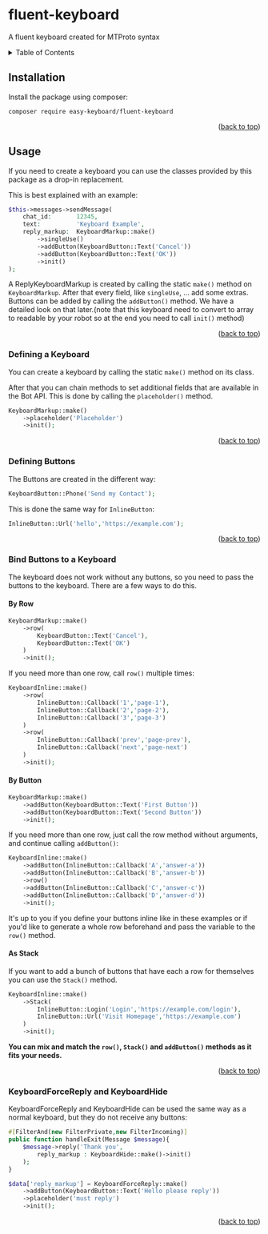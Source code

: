 <div id="top"></div>

# fluent-keyboard
A fluent keyboard created for MTProto syntax

<!-- TABLE OF CONTENTS -->
<details>
  <summary>Table of Contents</summary>
  <ol>
    <li><a href="#installation">Installation</a></li>
    <li>
        <a href="#usage">Usage</a>
        <ol>
            <li><a href="#defining-a-keyboard">Defining a Keyboard</a></li>
            <li><a href="#defining-buttons">Defining Buttons</a></li>
            <li>
                <a href="#bind-buttons-to-a-keyboard">Bind Buttons to a Keyboard</a>
                <ol>
                    <li><a href="#by-row">By Row</a></li>
                    <li><a href="#by-button">By Button</a></li>
                    <li><a href="#as-stack">As Stack</a></li>
                </ol>
            </li>
            <li><a href="#forcereply-and-replykeyboardremove">ForceReply and ReplyKeyboardRemove</a></li>
        </ol>
    </li>
  </ol>
</details>

## Installation

Install the package using composer:

```shell
composer require easy-keyboard/fluent-keyboard
```

<p align="right">(<a href="#top">back to top</a>)</p>

## Usage

If you need to create a keyboard you can use the classes provided by this package as a drop-in replacement.

This is best explained with an example:

```php
$this->messages->sendMessage(
    chat_id:       12345,
    text:          'Keyboard Example',
    reply_markup:  KeyboardMarkup::make()
        ->singleUse()
        ->addButton(KeyboardButton::Text('Cancel'))
        ->addButton(KeyboardButton::Text('OK'))
        ->init()
);
```

A ReplyKeyboardMarkup is created by calling the static `make()` method on `KeyboardMarkup`. After that every field,
like `singleUse`, ... add some extras. Buttons can be added by calling
the `addButton()` method. We have a detailed look on that later.(note that this keyboard need to convert to array to 
readable by your robot so at the end you need to call `init()` method)

<p align="right">(<a href="#top">back to top</a>)</p>

### Defining a Keyboard

You can create a keyboard by calling the static `make()` method on its class.

After that you can chain methods to set additional fields that are available in the Bot API. This is done by calling the
`placeholder()` method.

```php
KeyboardMarkup::make()
    ->placeholder('Placeholder')
    ->init();
```

<p align="right">(<a href="#top">back to top</a>)</p>

### Defining Buttons

The Buttons are created in the different way:

```php
KeyboardButton::Phone('Send my Contact');
```

This is done the same way for `InlineButton`:

```php
InlineButton::Url('hello','https://example.com');
```

<p align="right">(<a href="#top">back to top</a>)</p>

### Bind Buttons to a Keyboard

The keyboard does not work without any buttons, so you need to pass the buttons to the keyboard. There are a few ways to
do this.

#### By Row

```php
KeyboardMarkup::make()
    ->row(
        KeyboardButton::Text('Cancel'),
        KeyboardButton::Text('OK')
    )
    ->init();
```

If you need more than one row, call `row()` multiple times:

```php
KeyboardInline::make()
    ->row(
        InlineButton::Callback('1','page-1'),
        InlineButton::Callback('2','page-2'),
        InlineButton::Callback('3','page-3')
    )
    ->row(
        InlineButton::Callback('prev','page-prev'),
        InlineButton::Callback('next','page-next')
    )
    ->init();
```

#### By Button

```php
KeyboardMarkup::make()
    ->addButton(KeyboardButton::Text('First Button'))
    ->addButton(KeyboardButton::Text('Second Button'))
    ->init();
```

If you need more than one row, just call the row method without arguments, and continue calling `addButton()`:

```php
KeyboardInline::make()
    ->addButton(InlineButton::Callback('A','answer-a'))
    ->addButton(InlineButton::Callback('B','answer-b'))
    ->row()
    ->addButton(InlineButton::Callback('C','answer-c'))
    ->addButton(InlineButton::Callback('D','answer-d'))
    ->init();
```

It's up to you if you define your buttons inline like in these examples or if you'd like to generate a whole row beforehand and
pass the variable to the `row()` method.

#### As Stack

If you want to add a bunch of buttons that have each a row for themselves you can use the `Stack()` method.

```php
KeyboardInline::make()
    ->Stack(
        InlineButton::Login('Login','https://example.com/login'),
        InlineButton::Url('Visit Homepage','https://example.com')
    )
    ->init();
```


**You can mix and match the `row()`, `Stack()` and `addButton()` methods as it fits your needs.**

<p align="right">(<a href="#top">back to top</a>)</p>

### KeyboardForceReply and KeyboardHide

KeyboardForceReply and KeyboardHide can be used the same way as a normal keyboard, but they do not receive any buttons:

```php
#[FilterAnd(new FilterPrivate,new FilterIncoming)]
public function handleExit(Message $message){
    $message->reply('Thank you',
        reply_markup : KeyboardHide::make()->init()
    );
}

```

```php
$data['reply_markup'] = KeyboardForceReply::make()
    ->addButton(KeyboardButton::Text('Hello please reply'))
    ->placeholder('must reply')
    ->init();
```

<p align="right">(<a href="#top">back to top</a>)</p>

